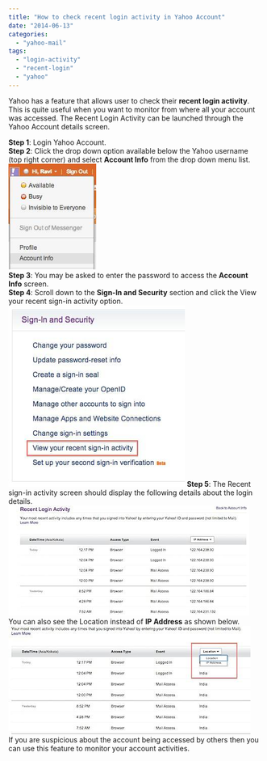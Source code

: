 ```yaml
---
title: "How to check recent login activity in Yahoo Account"
date: "2014-06-13"
categories: 
  - "yahoo-mail"
tags: 
  - "login-activity"
  - "recent-login"
  - "yahoo"
---
```


Yahoo has a feature that allows user to check their **recent login activity**. This is quite useful when you want to monitor from where all your account was accessed. The Recent Login Activity can be launched through the Yahoo Account details screen.

**Step 1**: Login Yahoo Account.  
**Step 2**: Click the drop down option available below the Yahoo username (top right corner) and select **Account Info** from the drop down menu list.  
![201210071214.jpg](images/201210071214.jpg)  
**Step 3**: You may be asked to enter the password to access the **Account Info** screen.  
**Step 4**: Scroll down to the **Sign-In and Security** section and click the View your recent sign-in activity option.  
![201210071220.jpg](images/201210071220.jpg) **Step 5**: The Recent sign-in activity screen should display the following details about the login details.  
![Recent Login Activity Yahoo](images/201210071222.jpg)  
You can also see the Location instead of **IP Address** as shown below.  
![Recent Activity Location](images/201210071225.jpg)  
If you are suspicious about the account being accessed by others then you can use this feature to monitor your account activities.
